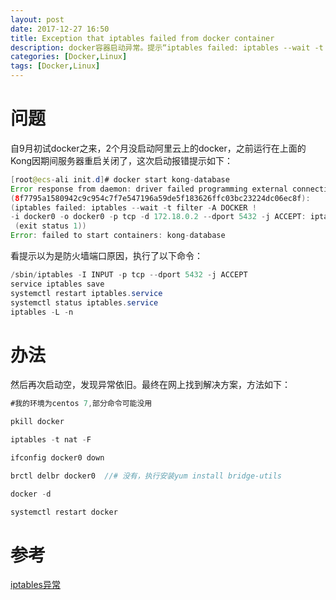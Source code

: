 ```yaml
---
layout: post
date: 2017-12-27 16:50
title: Exception that iptables failed from docker container
description: docker容器启动异常。提示“iptables failed: iptables --wait -t filter -A DOCKER”。
categories: [Docker,Linux]
tags: [Docker,Linux]
---
```


# 问题
自9月初试docker之来，2个月没启动阿里云上的docker，之前运行在上面的Kong因期间服务器重启关闭了，这次启动报错提示如下：
```java
[root@ecs-ali init.d]# docker start kong-database
Error response from daemon: driver failed programming external connectivity on endpoint kong-database 
(8f7795a1580942c9c954c7f7e547196a59de5f183626ffc03bc23224dc06ec8f): 
(iptables failed: iptables --wait -t filter -A DOCKER ! 
-i docker0 -o docker0 -p tcp -d 172.18.0.2 --dport 5432 -j ACCEPT: iptables: No chain/target/match by that name.
 (exit status 1))
Error: failed to start containers: kong-database
```
看提示以为是防火墙端口原因，执行了以下命令：
```java
/sbin/iptables -I INPUT -p tcp --dport 5432 -j ACCEPT
service iptables save
systemctl restart iptables.service
systemctl status iptables.service
iptables -L -n
```
# 办法
然后再次启动空，发现异常依旧。最终在网上找到解决方案，方法如下：
```java
#我的环境为centos 7,部分命令可能没用

pkill docker 

iptables -t nat -F 

ifconfig docker0 down 

brctl delbr docker0  //# 没有，执行安装yum install bridge-utils

docker -d 

systemctl restart docker 
```
# 参考
[iptables异常][1]


  [1]: http://blog.sina.com.cn/s/blog_8e032fb90102xuon.html
